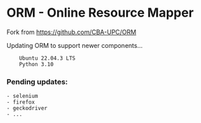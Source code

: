 # ORM - Online Resource Mapper

Fork from https://github.com/CBA-UPC/ORM

Updating ORM to support newer components...

```
    Ubuntu 22.04.3 LTS
    Python 3.10 
```

### Pending updates:
    - selenium
    - firefox
    - geckodriver
    - ...
